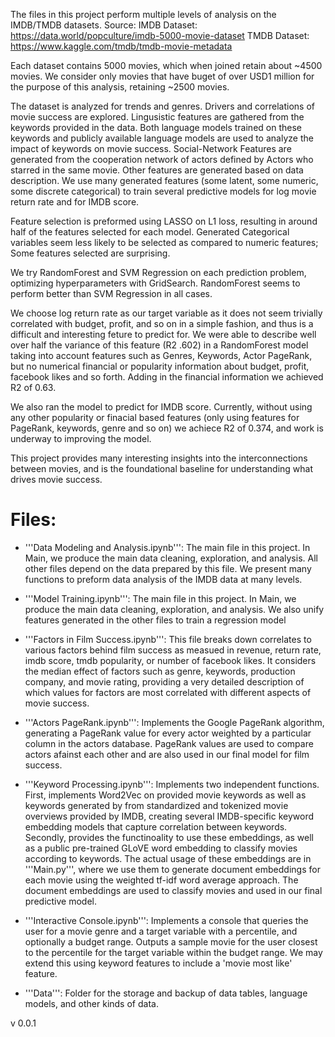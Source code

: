 The files in this project perform multiple levels of analysis on the IMDB/TMDB datasets. 
Source:
IMDB Dataset: https://data.world/popculture/imdb-5000-movie-dataset
TMDB Dataset: https://www.kaggle.com/tmdb/tmdb-movie-metadata

Each dataset contains 5000 movies, which when joined retain about ~4500 movies. We consider only movies that have buget of over USD1 million for the purpose of this analysis, retaining ~2500 movies.

The dataset is analyzed for trends and genres. Drivers and correlations of movie success are explored. Lingusistic features are gathered from the keywords provided in the data. Both language models trained on these keywords and publicly available language models are used to analyze the impact of keywords on movie success. Social-Network Features are generated from the cooperation network of actors defined by Actors who starred in the same movie. Other features are generated based on data description. We use many generated features (some latent, some numeric, some discrete categorical) to train several predictive models for log movie return rate and for IMDB score.

Feature selection is preformed using LASSO on L1 loss, resulting in around half of the features selected for each model. Generated Categorical variables seem less likely to be selected as compared to numeric features; Some features selected are surprising.

We try RandomForest and SVM Regression on each prediction problem, optimizing hyperparameters with GridSearch. RandomForest seems to perform better than SVM Regression in all cases.

We choose log return rate as our target variable as it does not seem trivially correlated with budget, profit, and so on in a simple fashion, and thus is a difficult and interesting feture to predict for. We were able to describe well over half the variance of this feature (R2 .602) in a RandomForest model taking into account features such as Genres, Keywords, Actor PageRank, but no numerical financial or popularity information about budget, profit, facebook likes and so forth. Adding in the financial information we achieved R2 of 0.63.

We also ran the model to predict for IMDB score. Currently, without using any other popularity or finacial based features (only using features for PageRank, keywords, genre and so on) we achiece R2 of 0.374, and work is underway to improving the model.

This project provides many interesting insights into the interconnections between movies, and is the foundational baseline for understanding what drives movie success.

# Files:
 - '''Data Modeling and Analysis.ipynb''': The main file in this project. In Main, we produce the main data cleaning, exploration, and analysis. All other files depend on the data prepared by this file. We present many functions to preform data analysis of the IMDB data at many levels.
 
  - '''Model Training.ipynb''': The main file in this project. In Main, we produce the main data cleaning, exploration, and analysis. We also unify features generated in the other files to train a regression model

 - '''Factors in Film Success.ipynb''': This file breaks down correlates to various factors behind film success as measued in revenue, return rate, imdb score, tmdb popularity, or number of facebook likes. It considers the median effect of factors such as genre, keywords, production company, and movie rating, providing a very detailed description of which values for factors are most correlated with different aspects of movie success.

- '''Actors PageRank.ipynb''': Implements the Google PageRank algorithm, generating a PageRank value for every actor weighted by a particular column in the actors database. PageRank values are used to compare actors afainst each other and are also used in our final model for film success.

- '''Keyword Processing.ipynb''': Implements two independent functions. First, implements Word2Vec on provided movie keywords as well as keywords generated by from standardized and tokenized movie overviews provided by IMDB, creating several IMDB-specific keyword embedding models that capture correlation between keywords. Secondly, provides the functinoality to use these embeddings, as well as a public pre-trained GLoVE word embedding to classify movies according to keywords. The actual usage of these embeddings are in '''Main.py''', where we use them to generate document embeddings for each movie using the weighted tf-idf word average approach. The document embeddings are used to classify movies and used in our final predictive model.

- '''Interactive Console.ipynb''': Implements a console that queries the user for a movie genre and a target variable with a percentile, and optionally a budget range. Outputs a sample movie for the user closest to the percentile for the target variable within the budget range. We may extend this using keyword features to include a 'movie most like' feature.

- '''Data''': Folder for the storage and backup of data tables, language models, and other kinds of data.


v 0.0.1